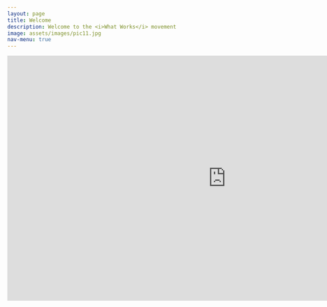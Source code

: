 ```yaml
---
layout: page
title: Welcome
description: Welcome to the <i>What Works</i> movement
image: assets/images/pic11.jpg
nav-menu: true
---
```

<iframe allowfullscreen="" frameborder="0" height="562" mozallowfullscreen="" src="https://player.vimeo.com/video/140095311" webkitallowfullscreen="" width="1000"></iframe>
